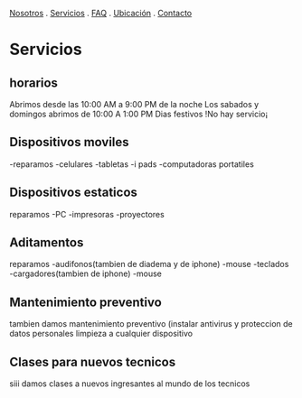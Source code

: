 [Nosotros](./nosotros.md) . [Servicios](./servicios.md) . [FAQ](FAQ.md) . [Ubicación](ubicacion.md) . [Contacto](./contacto.md)

# Servicios
## horarios
Abrimos desde las 10:00 AM a 9:00 PM de la noche
Los sabados y domingos abrimos de 10:00 A 1:00 PM
Dias festivos !No hay servicio¡
## Dispositivos moviles
-reparamos 
-celulares
-tabletas
-i pads
-computadoras portatiles
## Dispositivos estaticos
reparamos
-PC
-impresoras
-proyectores
## Aditamentos
reparamos
-audifonos(tambien de diadema y de iphone)
-mouse
-teclados
-cargadores(tambien de iphone)
-mouse
## Mantenimiento preventivo
tambien damos mantenimiento preventivo (instalar antivirus y proteccion de datos personales
limpieza a cualquier dispositivo
## Clases para nuevos tecnicos
siii damos clases a nuevos ingresantes al mundo de los tecnicos
